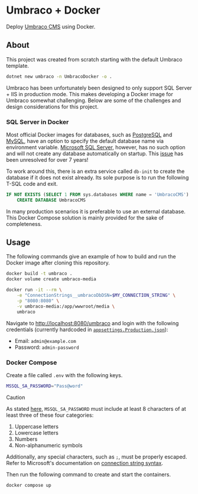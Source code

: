 # Umbraco + Docker

Deploy [Umbraco CMS][umbraco-cms] using Docker.

## About

This project was created from scratch starting with the default Umbraco template.

```sh
dotnet new umbraco -n UmbracoDocker -o .
```

Umbraco has been unfortunately been designed to only support SQL Server + IIS in production mode.
This makes developing a Docker image for Umbraco somewhat challenging.
Below are some of the challenges and design considerations for this project.

### SQL Server in Docker

Most official Docker images for databases, such as [PostgreSQL][docker-postgres] and [MySQL][docker-mysql], have an option to specify the default database name via environment variable.
[Microsoft SQL Server][docker-mssql-server], however, has no such option and will not create any database automatically on startup.
This [issue][github-mssql-docker] has been unresolved for over 7 years!

To work around this, there is an extra service called `db-init` to create the database if it does not exist already.
Its sole purpose is to run the following T-SQL code and exit.

```sql
IF NOT EXISTS (SELECT 1 FROM sys.databases WHERE name = 'UmbracoCMS')
    CREATE DATABASE UmbracoCMS
```

In many production scenarios it is preferable to use an external database.
This Docker Compose solution is mainly provided for the sake of completeness.

## Usage

The following commands give an example of how to build and run the Docker image after cloning this repository.

```sh
docker build -t umbraco .
docker volume create umbraco-media

docker run -it --rm \
    -e "ConnectionStrings__umbracoDbDSN=$MY_CONNECTION_STRING" \
    -p "8080:8080" \
    -v umbraco-media:/app/wwwroot/media \
    umbraco
```

Navigate to <http://localhost:8080/umbraco> and login with the following credentials (currently hardcoded in [`appsettings.Production.json`](appsettings.Production.json)):

- Email: `admin@example.com`
- Password: `admin-password`

### Docker Compose

Create a file called `.env` with the following keys.

```sh
MSSQL_SA_PASSWORD="Pass@word"
```

> [!CAUTION]
> As stated [here][docker-mssql-server], `MSSQL_SA_PASSWORD` must include at least 8 characters of at least three of these four categories:
>
> 1. Uppercase letters
> 2. Lowercase letters
> 3. Numbers
> 4. Non-alphanumeric symbols
>
> Additionally, any special characters, such as `;`, must be properly escaped.
> Refer to Microsoft's documentation on [connection string syntax][connection-string-syntax].

Then run the following command to create and start the containers.

```sh
docker compose up
```

<!-- Link definitions -->

[connection-string-syntax]: <https://learn.microsoft.com/en-us/sql/connect/ado-net/connection-strings?view=sql-server-ver16#connection-string-syntax> "Connection strings - ADO.NET Provider for SQL Server | Microsoft Learn"
[docker-mysql]: <https://hub.docker.com/_/mysql> "mysql - Official Image | Docker Hub"
[docker-postgres]: <https://hub.docker.com/_/postgres> "postgres - Official Image | Docker Hub"
[docker-mssql-server]: <https://hub.docker.com/_/microsoft-mssql-server> "microsoft-mssql-server - Official Image | Docker Hub"
[github-mssql-docker]: <https://github.com/microsoft/mssql-docker/issues/2> "Creating a database automatically upon startup · Issue #2 · microsoft/mssql-docker"
[umbraco-cms]: <https://umbraco.com/> "Umbraco - the flexible open-source .NET (ASP.NET Core) CMS"
